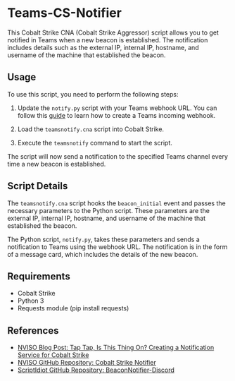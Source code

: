# Teams-CS-Notifier

This Cobalt Strike CNA (Cobalt Strike Aggressor) script allows you to get notified in Teams when a new beacon is established. The notification includes details such as the external IP, internal IP, hostname, and username of the machine that established the beacon.

## Usage

To use this script, you need to perform the following steps:

1. Update the `notify.py` script with your Teams webhook URL. You can follow this [guide](https://learn.microsoft.com/en-us/microsoftteams/platform/webhooks-and-connectors/how-to/add-incoming-webhook#create-an-incoming-webhook-1) to learn how to create a Teams incoming webhook.

2. Load the `teamsnotify.cna` script into Cobalt Strike.

3. Execute the `teamsnotify` command to start the script.

The script will now send a notification to the specified Teams channel every time a new beacon is established.

## Script Details

The `teamsnotify.cna` script hooks the `beacon_initial` event and passes the necessary parameters to the Python script. These parameters are the external IP, internal IP, hostname, and username of the machine that established the beacon.

The Python script, `notify.py`, takes these parameters and sends a notification to Teams using the webhook URL. The notification is in the form of a message card, which includes the details of the new beacon.

## Requirements

- Cobalt Strike
- Python 3
- Requests module (pip install requests)

## References

- [NVISO Blog Post: Tap Tap, Is This Thing On? Creating a Notification Service for Cobalt Strike](https://blog.nviso.eu/2021/03/05/tap-tap-is-this-thing-on-creating-a-notification-service-for-cobalt-strike/)
- [NVISO GitHub Repository: Cobalt Strike Notifier](https://github.com/NVISOsecurity/blogposts/tree/master/cobalt-strike-notifier)
- [ScriptIdiot GitHub Repository: BeaconNotifier-Discord](https://github.com/ScriptIdiot/BeaconNotifier-Discord/tree/main)